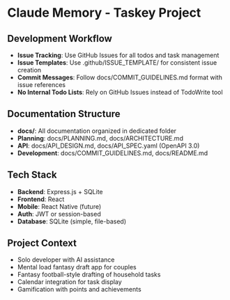 # Claude Memory - Taskey Project

## Development Workflow
- **Issue Tracking**: Use GitHub Issues for all todos and task management
- **Issue Templates**: Use .github/ISSUE_TEMPLATE/ for consistent issue creation
- **Commit Messages**: Follow docs/COMMIT_GUIDELINES.md format with issue references
- **No Internal Todo Lists**: Rely on GitHub Issues instead of TodoWrite tool

## Documentation Structure
- **docs/**: All documentation organized in dedicated folder
- **Planning**: docs/PLANNING.md, docs/ARCHITECTURE.md
- **API**: docs/API_DESIGN.md, docs/API_SPEC.yaml (OpenAPI 3.0)
- **Development**: docs/COMMIT_GUIDELINES.md, docs/README.md

## Tech Stack
- **Backend**: Express.js + SQLite
- **Frontend**: React
- **Mobile**: React Native (future)
- **Auth**: JWT or session-based
- **Database**: SQLite (simple, file-based)

## Project Context
- Solo developer with AI assistance
- Mental load fantasy draft app for couples
- Fantasy football-style drafting of household tasks
- Calendar integration for task display
- Gamification with points and achievements